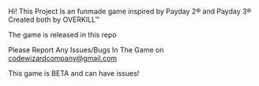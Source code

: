 Hi!
This Project Is an funmade game inspired by Payday 2® and Payday 3® Created both by OVERKILL™

The game is released in this repo

Please Report Any Issues/Bugs In The Game on codewizardcompany@gmail.com

This game is BETA and can have issues!

